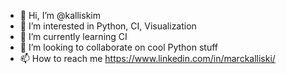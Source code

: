 - 👋 Hi, I’m @kalliskim
- 👀 I’m interested in Python, CI, Visualization
- 🌱 I’m currently learning CI
- 💞️ I’m looking to collaborate on cool Python stuff
- 📫 How to reach me https://www.linkedin.com/in/marckalliski/

<!---
kalliskim/kalliskim is a ✨ special ✨ repository because its `README.md` (this file) appears on your GitHub profile.
You can click the Preview link to take a look at your changes.
--->
